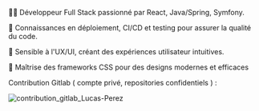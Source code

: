 👨‍💻 Développeur Full Stack passionné par React, Java/Spring, Symfony.

🚀 Connaissances en déploiement, CI/CD et testing pour assurer la qualité du code.

🎨 Sensible à l'UX/UI, créant des expériences utilisateur intuitives.

💅 Maîtrise des frameworks CSS pour des designs modernes et efficaces

Contribution Gitlab ( compte privé, repositories confidentiels ) : 

![contribution_gitlab_Lucas-Perez](https://github.com/IPtitLu/IPtitLu/assets/45403246/09fd76c0-84c0-4e36-b22b-0c2d87d2ff0d)
